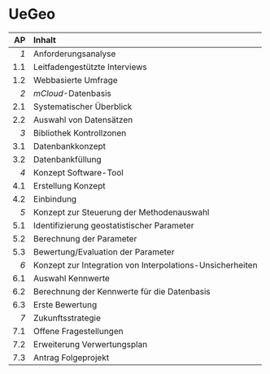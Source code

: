 # UeGeo

| AP | Inhalt |
| ---:| :--- |
| *1* | Anforderungsanalyse|
| 1.1 | Leitfadengestützte Interviews |
| 1.2 | Webbasierte Umfrage |
| *2* | _mCloud_-Datenbasis|
| 2.1 | Systematischer Überblick |
| 2.2 | Auswahl von Datensätzen |
| *3* | Bibliothek Kontrollzonen|
| 3.1 | Datenbankkonzept |
| 3.2 | Datenbankfüllung |
| *4* | Konzept Software-Tool|
| 4.1 | Erstellung Konzept |
| 4.2 | Einbindung |
| *5* | Konzept zur Steuerung der Methodenauswahl|
| 5.1 | Identifizierung geostatistischer Parameter |
| 5.2 | Berechnung der Parameter |
| 5.3 | Bewertung/Evaluation der Parameter |
| *6* | Konzept zur Integration von Interpolations-Unsicherheiten|
| 6.1 | Auswahl Kennwerte |
| 6.2 | Berechnung der Kennwerte für die Datenbasis |
| 6.3 | Erste Bewertung |
| *7* | Zukunftsstrategie|
| 7.1 | Offene Fragestellungen |
| 7.2 | Erweiterung Verwertungsplan |
| 7.3 | Antrag Folgeprojekt |
